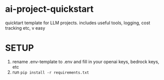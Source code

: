 # ai-project-quickstart
quicktart template for LLM projects. includes useful tools, logging, cost tracking etc, v easy



# SETUP
1. rename .env-template to .env and fill in your openai keys, bedrock keys, etc
2. run `pip install -r requirements.txt`

